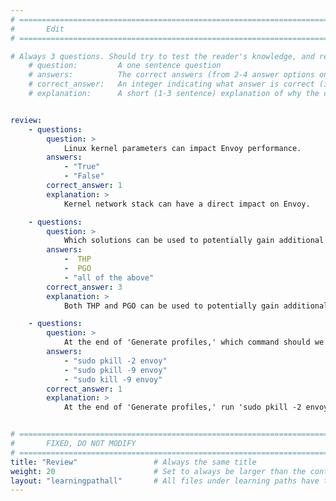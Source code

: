 ```yaml
---
# ================================================================================
#       Edit
# ================================================================================

# Always 3 questions. Should try to test the reader's knowledge, and reinforce the key points you want them to remember.
    # question:         A one sentence question
    # answers:          The correct answers (from 2-4 answer options only). Should be surrounded by quotes.
    # correct_answer:   An integer indicating what answer is correct (index starts from 0)
    # explanation:      A short (1-3 sentence) explanation of why the correct answer is correct. Can add additional context if desired


review:
    - questions:
        question: >
            Linux kernel parameters can impact Envoy performance.
        answers:
            - "True"
            - "False"
        correct_answer: 1
        explanation: >
            Kernel network stack can have a direct impact on Envoy.

    - questions:
        question: >
            Which solutions can be used to potentially gain additional performance on Arm?
        answers:
            -  THP
            -  PGO
            - "all of the above"  
        correct_answer: 3                    
        explanation: >
            Both THP and PGO can be used to potentially gain additional performance.

    - questions:
        question: >
            At the end of 'Generate profiles,' which command should we run to terminate the envoy services?
        answers:
            - "sudo pkill -2 envoy"
            - "sudo pkill -9 envoy"
            - "sudo kill -9 envoy"
        correct_answer: 1
        explanation: >
            At the end of 'Generate profiles,' run 'sudo pkill -2 envoy.' This will generate *.profraw files in /path/to/stage2/profiles.


# ================================================================================
#       FIXED, DO NOT MODIFY
# ================================================================================
title: "Review"                 # Always the same title
weight: 20                      # Set to always be larger than the content in this path
layout: "learningpathall"       # All files under learning paths have this same wrapper
---
```

